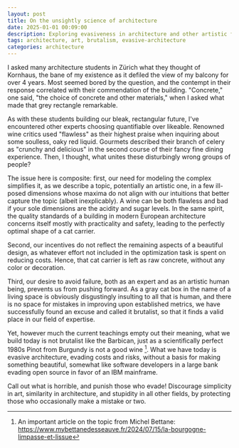```yaml
---
layout: post
title: On the unsightly science of architecture
date: 2025-01-01 00:09:00
description: Exploring evasiveness in architecture and other artistic fields.
tags: architecture, art, brutalism, evasive-architecture
categories: architecture
---
```


I asked many architecture students in Zürich what they thought of Kornhaus, the bane of my existence as it defiled the view of my balcony for over 4 years. Most seemed bored by the question, and the contempt in their response correlated with their commendation of the building. "Concrete," one said, "the choice of concrete and other materials," when I asked what made that grey rectangle remarkable.

As with these students building our bleak, rectangular future, I've encountered other experts choosing quantifiable over likeable. Renowned wine critics used "flawless" as their highest praise when inquiring about some soulless, oaky red liquid. Gourmets described their branch of celery as "crunchy and delicious" in the second course of their fancy fine dining experience. Then, I thought, what unites these disturbingly wrong groups of people?

The issue here is composite: first, our need for modeling the complex simplifies it, as we describe a topic, potentially an artistic one, in a few ill-posed dimensions whose maxima do not align with our intuitions that better capture the topic (albeit inexplicably). A wine can be both flawless and bad if your sole dimensions are the acidity and sugar levels. In the same spirit, the quality standards of a building in modern European architecture concerns itself mostly with practicality and safety, leading to the perfectly optimal shape of a cat carrier.

Second, our incentives do not reflect the remaining aspects of a beautiful design, as whatever effort not included in the optimization task is spent on reducing costs. Hence, that cat carrier is left as raw concrete, without any color or decoration.

Third, our desire to avoid failure, both as an expert and as an artistic human being, prevents us from pushing forward. As a gray cat box in the name of a living space is obviously disgustingly insulting to all that is human, and there is no space for mistakes in improving upon established metrics, we have successfully found an excuse and called it brutalist, so that it finds a valid place in our field of expertise.

Yet, however much the current teachings empty out their meaning, what we build today is not brutalist like the Barbican, just as a scientifically perfect 1980s Pinot from Burgundy is not a good wine [^1]. What we have today is evasive architecture, evading costs and risks, without a basis for making something beautiful, somewhat like software developers in a large bank evading open source in favor of an IBM mainframe.

Call out what is horrible, and punish those who evade! Discourage simplicity in art, similarity in architecture, and stupidity in all other fields, by protecting those who occasionally make a mistake or two.

[^1]: An important article on the topic from Michel Bettane: <https://www.mybettanedesseauve.fr/2024/07/15/la-bourgogne-limpasse-et-lissue>
